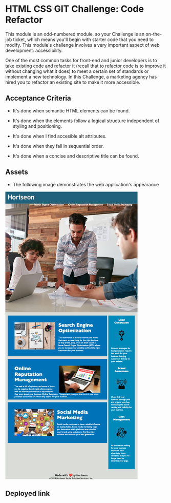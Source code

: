 # HTML CSS GIT Challenge: Code Refactor

This module is an odd-numbered module, so your Challenge is an on-the-job ticket, which means you'll begin with starter code that you need to modify. This module's challenge involves a very important aspect of web development: accessibility.

One of the most common tasks for front-end and junior developers is to take existing code and refactor it (recall that to refactor code is to improve it without changing what it does) to meet a certain set of standards or implement a new technology. In this Challenge, a marketing agency has hired you to refactor an existing site to make it more accessible.

## Acceptance Criteria

* It's done when semantic HTML elements can be found.

* It's done when the elements follow a logical structure independent of styling and positioning.

* It's done when I find accesible alt attributes.

* It's done when they fall in sequential order.

* It's done when a concise and descriptive title can be found.

## Assets

* The following image demonstrates the web application's appearance

![screenshot.](./Images/Screen%20Shot%202022-11-17%20at%207.08.48%20PM.png)

## Deployed link
